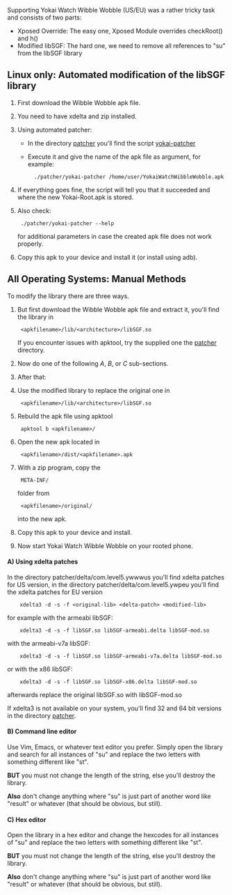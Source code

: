 Supporting Yokai Watch Wibble Wobble (US/EU) was a rather tricky task
and consists of two parts:

- Xposed Override: The easy one, Xposed Module overrides checkRoot() and h()
- Modified libSGF: The hard one, we need to remove all references to "su" from the libSGF library

## Linux only: Automated modification of the libSGF library

1. First download the Wibble Wobble apk file.
1. You need to have xdelta and zip installed.
1. Using automated patcher:
    - In the directory [patcher](patcher) you'll find the script [yokai-patcher](patcher/yokai-patcher)
    - Execute it and give the name of the apk file as argument, for example:

            ./patcher/yokai-patcher /home/user/YokaiWatchWibbleWobble.apk

1. If everything goes fine, the script will tell you that it succeeded and where
the new Yokai-Root.apk is stored.
1. Also check:

        ./patcher/yokai-patcher --help

    for additional parameters in case the created apk file does not work properly.

1. Copy this apk to your device and install it (or install using adb).

## All Operating Systems: Manual Methods

To modify the library there are three ways.

1. But first download the Wibble Wobble apk file and extract it,  you'll find the library in

        <apkfilename>/lib/<architecture>/libSGF.so

    If you encounter issues with apktool, try the supplied one the [patcher](patcher) directory.

1. Now do one of the following *A*, *B*, or *C* sub-sections.
1. After that:
1. Use the modified library to replace the original one in

        <apkfilename>/lib/<architecture>/libSGF.so

1. Rebuild the apk file using apktool

        apktool b <apkfilename>/

1. Open the new apk located in

        <apkfilename>/dist/<apkfilename>.apk

1. With a zip program, copy the

        META-INF/

    folder from

        <apkfilename>/original/

    into the new apk.

1. Copy this apk to your device and install.
1. Now start Yokai Watch Wibble Wobble on your rooted phone.


#### A) Using xdelta patches
In the directory patcher/delta/com.level5.ywwwus you'll find xdelta patches for US version,
in the directory patcher/delta/com.level5.ywpeu you'll find the xdelta patches for EU version

        xdelta3 -d -s -f <original-lib> <delta-patch> <modified-lib>

   for example with the armeabi libSGF:

        xdelta3 -d -s -f libSGF.so libSGF-armeabi.delta libSGF-mod.so

   with the armeabi-v7a libSGF:

        xdelta3 -d -s -f libSGF.so libSGF-armeabi-v7a.delta libSGF-mod.so

   or with the x86 libSGF:

        xdelta3 -d -s -f libSGF.so libSGF-x86.delta libSGF-mod.so

afterwards replace the original libSGF.so with libSGF-mod.so

If xdelta3 is not available on your system, you'll find 32 and 64 bit versions in
the directory [patcher](patcher).

#### B) Command line editor
Use Vim, Emacs, or whatever text editor you prefer. Simply open the library and
search for all instances of "su" and replace the two letters with something
different like "st".

**BUT** you must not change the length of the string, else you'll destroy the library.

**Also** don't change anything where "su" is just part of another word like "result"
or whatever (that should be obvious, but still).

#### C) Hex editor
Open the library in a hex editor and change the hexcodes for all instances of "su"
and replace the two letters with something different like "st".

**BUT** you must not change the length of the string, else you'll destroy the library.

**Also** don't change anything where "su" is just part of another word like "result"
or whatever (that should be obvious, but still).
